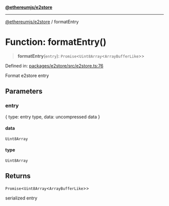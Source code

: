 [**@ethereumjs/e2store**](../README.md)

***

[@ethereumjs/e2store](../README.md) / formatEntry

# Function: formatEntry()

> **formatEntry**(`entry`): `Promise`\<`Uint8Array`\<`ArrayBufferLike`\>\>

Defined in: [packages/e2store/src/e2store.ts:76](https://github.com/ethereumjs/ethereumjs-monorepo/blob/master/packages/e2store/src/e2store.ts#L76)

Format e2store entry

## Parameters

### entry

{ type: entry type, data: uncompressed data }

#### data

`Uint8Array`

#### type

`Uint8Array`

## Returns

`Promise`\<`Uint8Array`\<`ArrayBufferLike`\>\>

serialized entry
